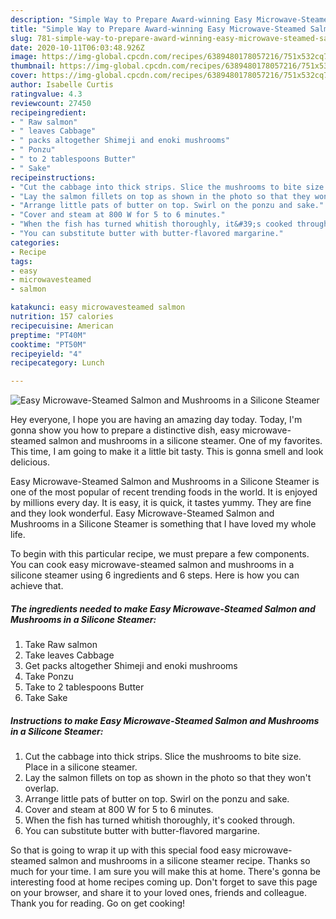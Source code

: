 ```yaml
---
description: "Simple Way to Prepare Award-winning Easy Microwave-Steamed Salmon and Mushrooms in a Silicone Steamer"
title: "Simple Way to Prepare Award-winning Easy Microwave-Steamed Salmon and Mushrooms in a Silicone Steamer"
slug: 781-simple-way-to-prepare-award-winning-easy-microwave-steamed-salmon-and-mushrooms-in-a-silicone-steamer
date: 2020-10-11T06:03:48.926Z
image: https://img-global.cpcdn.com/recipes/6389480178057216/751x532cq70/easy-microwave-steamed-salmon-and-mushrooms-in-a-silicone-steamer-recipe-main-photo.jpg
thumbnail: https://img-global.cpcdn.com/recipes/6389480178057216/751x532cq70/easy-microwave-steamed-salmon-and-mushrooms-in-a-silicone-steamer-recipe-main-photo.jpg
cover: https://img-global.cpcdn.com/recipes/6389480178057216/751x532cq70/easy-microwave-steamed-salmon-and-mushrooms-in-a-silicone-steamer-recipe-main-photo.jpg
author: Isabelle Curtis
ratingvalue: 4.3
reviewcount: 27450
recipeingredient:
- " Raw salmon"
- " leaves Cabbage"
- " packs altogether Shimeji and enoki mushrooms"
- " Ponzu"
- " to 2 tablespoons Butter"
- " Sake"
recipeinstructions:
- "Cut the cabbage into thick strips. Slice the mushrooms to bite size. Place in a silicone steamer."
- "Lay the salmon fillets on top as shown in the photo so that they won&#39;t overlap."
- "Arrange little pats of butter on top. Swirl on the ponzu and sake."
- "Cover and steam at 800 W for 5 to 6 minutes."
- "When the fish has turned whitish thoroughly, it&#39;s cooked through."
- "You can substitute butter with butter-flavored margarine."
categories:
- Recipe
tags:
- easy
- microwavesteamed
- salmon

katakunci: easy microwavesteamed salmon 
nutrition: 157 calories
recipecuisine: American
preptime: "PT40M"
cooktime: "PT50M"
recipeyield: "4"
recipecategory: Lunch

---
```



![Easy Microwave-Steamed Salmon and Mushrooms in a Silicone Steamer](https://img-global.cpcdn.com/recipes/6389480178057216/751x532cq70/easy-microwave-steamed-salmon-and-mushrooms-in-a-silicone-steamer-recipe-main-photo.jpg)

Hey everyone, I hope you are having an amazing day today. Today, I'm gonna show you how to prepare a distinctive dish, easy microwave-steamed salmon and mushrooms in a silicone steamer. One of my favorites. This time, I am going to make it a little bit tasty. This is gonna smell and look delicious.



Easy Microwave-Steamed Salmon and Mushrooms in a Silicone Steamer is one of the most popular of recent trending foods in the world. It is enjoyed by millions every day. It is easy, it is quick, it tastes yummy. They are fine and they look wonderful. Easy Microwave-Steamed Salmon and Mushrooms in a Silicone Steamer is something that I have loved my whole life.


To begin with this particular recipe, we must prepare a few components. You can cook easy microwave-steamed salmon and mushrooms in a silicone steamer using 6 ingredients and 6 steps. Here is how you can achieve that.

<!--inarticleads1-->

##### The ingredients needed to make Easy Microwave-Steamed Salmon and Mushrooms in a Silicone Steamer:

1. Take  Raw salmon
1. Take  leaves Cabbage
1. Get  packs altogether Shimeji and enoki mushrooms
1. Take  Ponzu
1. Take  to 2 tablespoons Butter
1. Take  Sake




<!--inarticleads2-->

##### Instructions to make Easy Microwave-Steamed Salmon and Mushrooms in a Silicone Steamer:

1. Cut the cabbage into thick strips. Slice the mushrooms to bite size. Place in a silicone steamer.
1. Lay the salmon fillets on top as shown in the photo so that they won&#39;t overlap.
1. Arrange little pats of butter on top. Swirl on the ponzu and sake.
1. Cover and steam at 800 W for 5 to 6 minutes.
1. When the fish has turned whitish thoroughly, it&#39;s cooked through.
1. You can substitute butter with butter-flavored margarine.




So that is going to wrap it up with this special food easy microwave-steamed salmon and mushrooms in a silicone steamer recipe. Thanks so much for your time. I am sure you will make this at home. There's gonna be interesting food at home recipes coming up. Don't forget to save this page on your browser, and share it to your loved ones, friends and colleague. Thank you for reading. Go on get cooking!
